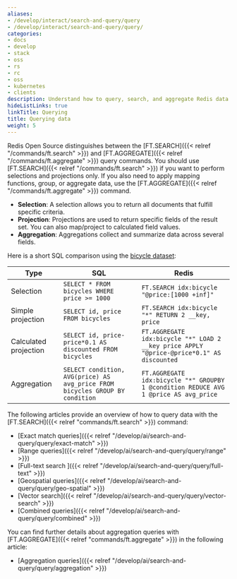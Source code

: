```yaml
---
aliases:
- /develop/interact/search-and-query/query
- /develop/interact/search-and-query/query/
categories:
- docs
- develop
- stack
- oss
- rs
- rc
- oss
- kubernetes
- clients
description: Understand how to query, search, and aggregate Redis data
hideListLinks: true
linkTitle: Querying
title: Querying data
weight: 5
---
```


Redis Open Source distinguishes between the [FT.SEARCH]({{< relref "/commands/ft.search" >}}) and [FT.AGGREGATE]({{< relref "/commands/ft.aggregate" >}}) query commands. You should use [FT.SEARCH]({{< relref "/commands/ft.search" >}}) if you want to perform selections and projections only. If you also need to apply mapping functions, group, or aggregate data, use the [FT.AGGREGATE]({{< relref "/commands/ft.aggregate" >}}) command. 

* **Selection**: A selection allows you to return all documents that fulfill specific criteria.
* **Projection**: Projections are used to return specific fields of the result set. You can also map/project to calculated field values.
* **Aggregation**: Aggregations collect and summarize data across several fields.

Here is a short SQL comparison using the [bicycle dataset](./data/bicycles.txt):

|Type| SQL | Redis |
|----------| --- | ----------- |
| Selection | `SELECT * FROM bicycles WHERE price >= 1000` | `FT.SEARCH idx:bicycle "@price:[1000 +inf]"` |
| Simple projection | `SELECT id, price FROM bicycles` | `FT.SEARCH idx:bicycle "*" RETURN 2 __key, price` |
| Calculated projection| `SELECT id, price-price*0.1 AS discounted FROM bicycles`| `FT.AGGREGATE idx:bicycle "*" LOAD 2 __key price APPLY "@price-@price*0.1" AS discounted`| 
| Aggregation | `SELECT condition, AVG(price) AS avg_price FROM bicycles GROUP BY condition` | `FT.AGGREGATE idx:bicycle "*" GROUPBY 1 @condition REDUCE AVG 1 @price AS avg_price` |

The following articles provide an overview of how to query data with the [FT.SEARCH]({{< relref "commands/ft.search" >}}) command:

* [Exact match queries]({{< relref "/develop/ai/search-and-query/query/exact-match" >}})
* [Range queries]({{< relref "/develop/ai/search-and-query/query/range" >}})
* [Full-text search ]({{< relref "/develop/ai/search-and-query/query/full-text" >}})
* [Geospatial queries]({{< relref "/develop/ai/search-and-query/query/geo-spatial" >}})
* [Vector search]({{< relref "/develop/ai/search-and-query/query/vector-search" >}})
* [Combined queries]({{< relref "/develop/ai/search-and-query/query/combined" >}})

You can find further details about aggregation queries with [FT.AGGREGATE]({{< relref "commands/ft.aggregate" >}}) in the following article:

* [Aggregation queries]({{< relref "/develop/ai/search-and-query/query/aggregation" >}})